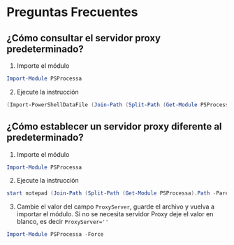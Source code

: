 # Preguntas Frecuentes

## ¿Cómo consultar el servidor proxy predeterminado?

1. Importe el módulo 
```powershell
Import-Module PSProcessa
```

2. Ejecute la instrucción
```powershell
(Import-PowerShellDataFile (Join-Path (Split-Path (Get-Module PSProcessa).Path -Parent) 'Config.psd1'))['ProxyServer']
```

## ¿Cómo establecer un servidor proxy diferente al predeterminado?

1. Importe el módulo 
```powershell
Import-Module PSProcessa
```

2. Ejecute la instrucción
```powershell
start notepad (Join-Path (Split-Path (Get-Module PSProcessa).Path -Parent) 'Config.psd1')
```

3. Cambie el valor del campo `ProxyServer`, guarde el archivo y vuelva a importar el módulo. Si no se necesita servidor Proxy deje el valor en blanco, es decir `ProxyServer=''`
```powershell
Import-Module PSProcessa -Force
```

